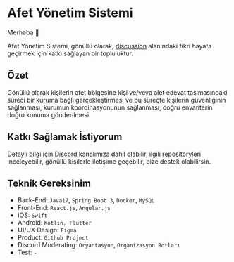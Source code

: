 
# Afet Yönetim Sistemi

Merhaba 👋

Afet Yönetim Sistemi, gönüllü olarak, [discussion](https://github.com/acikkaynak/afet-org/discussions/35) alanındaki fikri hayata geçirmek için katkı sağlayan bir topluluktur.

## Özet

Gönüllü olarak kişilerin afet bölgesine kişi ve/veya alet edevat taşımasındaki süreci bir kuruma bağlı gerçekleştirmesi ve bu süreçte kişilerin güvenliğinin sağlanması, kurumun koordinasyonunun sağlanması, doğru envanterin doğru konuma gönderilmesi.

## Katkı Sağlamak İstiyorum

Detaylı bilgi için [Discord](https://discord.gg/CVzKJXf2) kanalımıza dahil olabilir, ilgili repositoryleri inceleyebilir, gönüllü kişilerle iletişime geçebilir, bize destek olabilirsin.

## Teknik Gereksinim

- Back-End: `Java17`, `Spring Boot 3`, `Docker`, `MySQL`
- Front-End: `React.js`, `Angular.js`
- iOS: `Swift`
- Android: `Kotlin, Flutter`
- UI/UX Design: `Figma`
- Product: `Github Project`
- Discord Moderating: `Oryantasyon`, `Organizasyon Botları`
- Test: `-`
